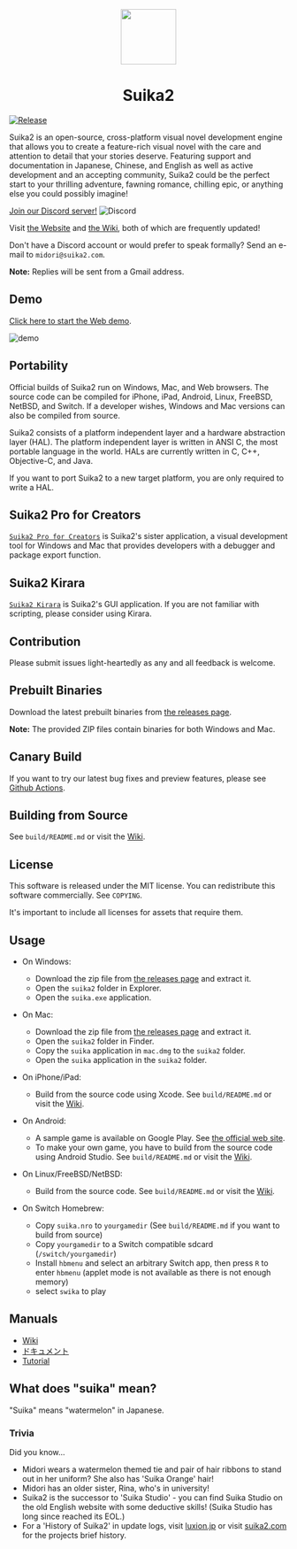 <!-- Header -->
<div align="center">
  <img src="https://suika2.com/img/AppIcon.png" width="100" height="100"/>
  <h1>Suika2</h1>
</div>

<!-- Content -->
[![Release](https://img.shields.io/github/release/suika2engine/suika2?style=for-the-badge&color=dark-green)](https://github.com/suika2engine/suika2/releases/latest)

Suika2 is an open-source, cross-platform visual novel development engine that allows you to create a feature-rich visual novel with the care and attention to detail that your stories deserve. Featuring support and documentation in Japanese, Chinese, and English as well as active development and an accepting community, Suika2 could be the perfect start to your thrilling adventure, fawning romance, chilling epic, or anything else you could possibly imagine!

[Join our Discord server!](https://discord.gg/ZmvXxE8GFg)  ![Discord](https://discord.com/api/guilds/986623112617541677/widget.png)

Visit [the Website](https://suika2.com/en/) and [the Wiki](https://github.com/suika2engine/suika2/wiki), both of which are frequently updated!

Don't have a Discord account or would prefer to speak formally? Send an e-mail to `midori@suika2.com`.

**Note:** Replies will be sent from a Gmail address. 

## Demo

[Click here to start the Web demo](https://suika2.com/game-en/).

![demo](https://github.com/suika2engine/suika2/raw/master/doc/img/screenshot.jpg "screenshot")

## Portability

Official builds of Suika2 run on Windows, Mac, and Web browsers.
The source code can be compiled for iPhone, iPad, Android, Linux, FreeBSD, NetBSD, and Switch.
If a developer wishes, Windows and Mac versions can also be compiled from source.

Suika2 consists of a platform independent layer and a hardware abstraction layer (HAL).
The platform independent layer is written in ANSI C, the most portable language in the world.
HALs are currently written in C, C++, Objective-C, and Java.

If you want to port Suika2 to a new target platform, you are only required to write a HAL.

## Suika2 Pro for Creators

[`Suika2 Pro for Creators`](https://github.com/suika2engine/suika2/wiki/5.-Suika2-Pro-for-Creators) is Suika2's sister application, a visual development tool for Windows and Mac that provides developers with a debugger and package export function.

## Suika2 Kirara

[`Suika2 Kirara`](https://github.com/suika2engine/kirara) is Suika2's GUI application. If you are not familiar with scripting, please consider using Kirara.

## Contribution

Please submit issues light-heartedly as any and all feedback is welcome.

## Prebuilt Binaries

Download the latest prebuilt binaries from [the releases page](https://github.com/suika2engine/suika2/releases/latest).

**Note:** The provided ZIP files contain binaries for both Windows and Mac.

## Canary Build 

If you want to try our latest bug fixes and preview features, please see [Github Actions](https://github.com/suika2engine/suika2/actions).

## Building from Source

See `build/README.md` or visit the [Wiki](https://github.com/suika2engine/suika2/wiki/1.-Installation-and-Building-from-Source).

## License

This software is released under the MIT license.
You can redistribute this software commercially.
See `COPYING`.

It's important to include all licenses for assets that require them.

## Usage

* On Windows:
    * Download the zip file from [the releases page](https://github.com/suika2engine/suika2/releases) and extract it.
    * Open the `suika2` folder in Explorer.
    * Open the `suika.exe` application.

* On Mac:
    * Download the zip file from [the releases page](https://github.com/suika2engine/suika2/releases) and extract it.
    * Open the `suika2` folder in Finder.
    * Copy the `suika` application in `mac.dmg` to the `suika2` folder.
    * Open the `suika` application in the `suika2` folder.

* On iPhone/iPad:
    * Build from the source code using Xcode. See `build/README.md` or visit the [Wiki](https://github.com/suika2engine/suika2/wiki/1.-Installation-and-Building-from-Source#ios).

* On Android:
    * A sample game is available on Google Play. See [the official web site](https://suika2.com/en/).
    * To make your own game, you have to build from the source code using Android Studio. See `build/README.md` or visit the [Wiki](https://github.com/suika2engine/suika2/wiki/1.-Installation-and-Building-from-Source#android).

* On Linux/FreeBSD/NetBSD:
    * Build from the source code. See `build/README.md` or visit the [Wiki](https://github.com/suika2engine/suika2/wiki/1.-Installation-and-Building-from-Source#linux-binary-x86_64).

* On Switch Homebrew:  
    * Copy `suika.nro` to `yourgamedir` (See `build/README.md` if you want to build from source)
    * Copy `yourgamedir` to a Switch compatible sdcard (`/switch/yourgamedir`)
    * Install `hbmenu` and select an arbitrary Switch app, then press `R` to enter `hbmenu` (applet mode is not available as there is not enough memory)
    * select `swika` to play

## Manuals

* [Wiki](https://github.com/suika2engine/suika2/wiki/1.-Installation-and-Building-from-Source)
* [ドキュメント](https://suika2.com/wiki-jp/)
* [Tutorial](https://github.com/suika2engine/suika2/wiki/Tutorial)

## What does "suika" mean?

"Suika" means "watermelon" in Japanese.

### Trivia
Did you know...
* Midori wears a watermelon themed tie and pair of hair ribbons to stand out in her uniform? She also has 'Suika Orange' hair!
* Midori has an older sister, Rina, who's in university!
* Suika2 is the successor to 'Suika Studio' - you can find Suika Studio on the old English website with some deductive skills! (Suika Studio has long since reached its EOL.)
* For a 'History of Suika2' in update logs, visit [luxion.jp](https://luxion.jp/) or visit [suika2.com](https://suika2.com/en/) for the projects brief history.
